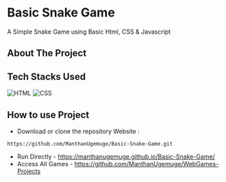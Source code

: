 # Basic Snake Game
A Simple Snake Game using Basic Html, CSS & Javascript

## About The Project


## Tech Stacks Used


![HTML](https://img.shields.io/badge/html5%20-%23E34F26.svg?&style=for-the-badge&logo=html5&logoColor=white)
![CSS](https://img.shields.io/badge/css3%20-%231572B6.svg?&style=for-the-badge&logo=css3&logoColor=white)

## How to use Project


- Download or clone the repository Website : 

```
https://github.com/ManthanUgemuge/Basic-Snake-Game.git

```
- Run Directly - https://manthanugemuge.github.io/Basic-Snake-Game/
- Access All Games - https://github.com/ManthanUgemuge/WebGames-Projects
